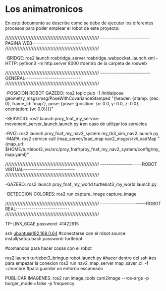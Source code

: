 
# Los animatronicos

En este documento se describe como se debe de ejecutar los diferentes procesos para poder emplear el robot de este proyecto:


////////////////////////////////////////////////////////////
-------------------------PAGINA WEB-------------------------
////////////////////////////////////////////////////////////

-BRIDGE: ros2 launch rosbridge_server rosbridge_websocket_launch.xml
-HTTP: python3 -m http.server 8000 #dentro de la carpeta de rosweb

////////////////////////////////////////////////////////////
-------------------------GENERAL----------------------------
////////////////////////////////////////////////////////////

-POSICION ROBOT GAZEBO: ros2 topic pub -1 /initialpose geometry_msgs/msg/PoseWithCovarianceStamped "{header: {stamp: {sec: 0}, frame_id: 'map'}, pose: {pose: {position: {x: 0.0, y: 0.0, z: 0.0}, orientation: {w: 0.0}}}}"

-SERVICIO: ros2 launch proy_fnaf_my_service movement_server_launch.launch.py #en caso de utilizar los servicios

-RVIZ: ros2 launch proy_fnaf_my_nav2_system my_tb3_sim_nav2.launch.py
-MAPA: ros2 service call /map_server/load_map nav2_msgs/srv/LoadMap "{map_url: $HOME/turtlebot3_ws/src/proy_fnaf/proy_fnaf_my_nav2_system/config/my_map.yaml}"

////////////////////////////////////////////////////////////
---------------------ROBOT VIRTUAL--------------------------
////////////////////////////////////////////////////////////

-GAZEBO: ros2 launch proy_fnaf_my_world turtlebot3_my_world.launch.py

-DETECCION COLORES: ros2 run capture_image capture_image 

////////////////////////////////////////////////////////////
-----------------------ROBOT REAL---------------------------
////////////////////////////////////////////////////////////

TP-LINK_6CAE		password: 41422915

ssh ubuntu@192.168.0.64 #conectarse con el robot source install/setup.bash
password: turtlebot

#comandos para hacer cosas con el robot 

ros2 launch turtlebot3_bringup robot.launch.py #hacer dentro del ssh #es para empezar la conexion
ros2 run nav2_map_server map_saver_cli -f ~/nombre #para guardar un entorno escaneado

PUBLICAR IMAGENES: ros2 run image_tools cam2image --ros-args -p burger_mode:=false -p frequency

